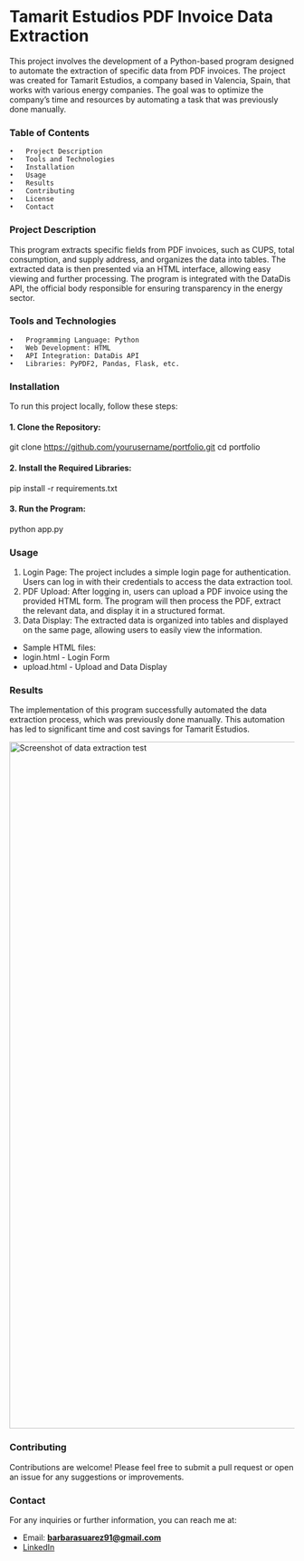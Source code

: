 # Tamarit Estudios PDF Invoice Data Extraction

This project involves the development of a Python-based program designed to automate the extraction of specific data from PDF invoices. The project was created for Tamarit Estudios, a company based in Valencia, Spain, that works with various energy companies. The goal was to optimize the company’s time and resources by automating a task that was previously done manually.

### Table of Contents

	•	Project Description
	•	Tools and Technologies
	•	Installation
	•	Usage
	•	Results
	•	Contributing
	•	License
	•	Contact

### Project Description

This program extracts specific fields from PDF invoices, such as CUPS, total consumption, and supply address, and organizes the data into tables. The extracted data is then presented via an HTML interface, allowing easy viewing and further processing. The program is integrated with the DataDis API, the official body responsible for ensuring transparency in the energy sector.

### Tools and Technologies

	•	Programming Language: Python
	•	Web Development: HTML
	•	API Integration: DataDis API
	•	Libraries: PyPDF2, Pandas, Flask, etc.

### Installation

To run this project locally, follow these steps:

#### 1. Clone the Repository:

git clone https://github.com/yourusername/portfolio.git
 cd portfolio

#### 2. Install the Required Libraries:
 
pip install -r requirements.txt

#### 3. Run the Program:

python app.py

### Usage

1. Login Page:
The project includes a simple login page for authentication. Users can log in with their credentials to access the data extraction tool.
2. PDF Upload:
After logging in, users can upload a PDF invoice using the provided HTML form. The program will then process the PDF, extract the relevant data, and display it in a structured format.
3. Data Display:
The extracted data is organized into tables and displayed on the same page, allowing users to easily view the information.
- Sample HTML files:
- login.html - Login Form
- upload.html - Upload and Data Display

### Results

The implementation of this program successfully automated the data extraction process, which was previously done manually. This automation has led to significant time and cost savings for Tamarit Estudios.

<img width="1212" alt="Screenshot of data extraction test" src="https://github.com/user-attachments/assets/47f14d93-b8bc-4235-972f-1759d374db3a">



### Contributing

Contributions are welcome! Please feel free to submit a pull request or open an issue for any suggestions or improvements.

### Contact

For any inquiries or further information, you can reach me at:

- Email: **barbarasuarez91@gmail.com**
- [LinkedIn](www.linkedin.com/in/barbara-suarez-868976ab)
